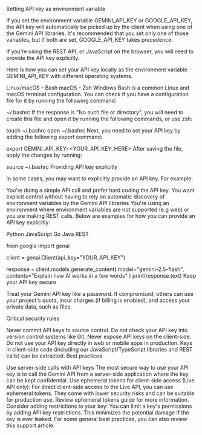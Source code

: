 Setting API key as environment variable

If you set the environment variable GEMINI_API_KEY or GOOGLE_API_KEY, the API key will automatically be picked up by the client when using one of the Gemini API libraries. It's recommended that you set only one of those variables, but if both are set, GOOGLE_API_KEY takes precedence.

If you're using the REST API, or JavaScript on the browser, you will need to provide the API key explicitly.

Here is how you can set your API key locally as the environment variable GEMINI_API_KEY with different operating systems.

Linux/macOS - Bash
macOS - Zsh
Windows
Bash is a common Linux and macOS terminal configuration. You can check if you have a configuration file for it by running the following command:


~/.bashrc
If the response is "No such file or directory", you will need to create this file and open it by running the following commands, or use zsh:


touch ~/.bashrc
open ~/.bashrc
Next, you need to set your API key by adding the following export command:


export GEMINI_API_KEY=<YOUR_API_KEY_HERE>
After saving the file, apply the changes by running:


source ~/.bashrc
Providing API key explicitly

In some cases, you may want to explicitly provide an API key. For example:

You're doing a simple API call and prefer hard coding the API key.
You want explicit control without having to rely on automatic discovery of environment variables by the Gemini API libraries
You're using an environment where environment variables are not supported (e.g web) or you are making REST calls.
Below are examples for how you can provide an API key explicitly:

Python
JavaScript
Go
Java
REST

from google import genai

client = genai.Client(api_key="YOUR_API_KEY")

response = client.models.generate_content(
    model="gemini-2.5-flash", contents="Explain how AI works in a few words"
)
print(response.text)
Keep your API key secure

Treat your Gemini API key like a password. If compromised, others can use your project's quota, incur charges (if billing is enabled), and access your private data, such as files.

Critical security rules

Never commit API keys to source control. Do not check your API key into version control systems like Git.
Never expose API keys on the client-side. Do not use your API key directly in web or mobile apps in production. Keys in client-side code (including our JavaScript/TypeScript libraries and REST calls) can be extracted.
Best practices

Use server-side calls with API keys The most secure way to use your API key is to call the Gemini API from a server-side application where the key can be kept confidential.
Use ephemeral tokens for client-side access (Live API only): For direct client-side access to the Live API, you can use ephemeral tokens. They come with lower security risks and can be suitable for production use. Review ephemeral tokens guide for more information.
Consider adding restrictions to your key: You can limit a key's permissions by adding API key restrictions. This minimizes the potential damage if the key is ever leaked.
For some general best practices, you can also review this support article.